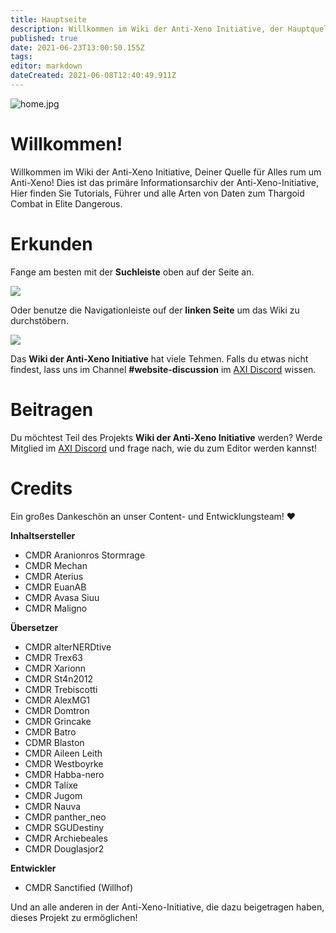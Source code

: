```yaml
---
title: Hauptseite
description: Willkommen im Wiki der Anti-Xeno Initiative, der Hauptquelle für Informationen gesammelt von der Anti-Xeno Initiative. Hier findest du Einführungen, Anleitungen und alle möglichen Daten rund um den Kampf gegen Thargoiden in Elite Dangerous.
published: true
date: 2021-06-23T13:00:50.155Z
tags:
editor: markdown
dateCreated: 2021-06-08T12:40:49.911Z
---
```


![home.jpg](/img/home.jpg)

# Willkommen!

Willkommen im Wiki der Anti-Xeno Initiative, Deiner Quelle für Alles rum um Anti-Xeno! Dies ist das primäre Informationsarchiv der Anti-Xeno-Initiative, Hier finden Sie Tutorials, Führer und alle Arten von Daten zum Thargoid Combat in Elite Dangerous.


# Erkunden

Fange am besten mit der **Suchleiste** oben auf der Seite an.

![](/img/2021-06-21_15_15_32-home___anti-xeno_initiative_wiki_-_beta.png)

Oder benutze die Navigationleiste ouf der **linken Seite** um das Wiki zu durchstöbern.

![](/img/2021-06-21_15_17_34-home___anti-xeno_initiative_wiki_-_beta.png)

Das **Wiki der Anti-Xeno Initiative** hat viele Tehmen. Falls du etwas nicht findest, lass uns im Channel **\#website-discussion** im [AXI Discord](https://discord.gg/bqmDxdm) wissen.

# Beitragen
Du möchtest Teil des Projekts **Wiki der Anti-Xeno Initiative** werden? Werde Mitglied im [AXI Discord](https://discord.gg/bqmDxdm) und frage nach, wie du zum Editor werden kannst!

# Credits

Ein großes Dankeschön an unser Content- und Entwicklungsteam! ❤️

**Inhaltsersteller**
- CMDR Aranionros Stormrage
- CMDR Mechan
- CMDR Aterius
- CMDR EuanAB
- CMDR Avasa Siuu
- CMDR Maligno

**Übersetzer**
- CMDR alterNERDtive
- CMDR Trex63
- CMDR Xarionn
- CMDR St4n2012
- CMDR Trebiscotti
- CMDR AlexMG1
- CMDR Domtron
- CMDR Grincake
- CMDR Batro
- CDMR Blaston
- CMDR Aileen Leith
- CMDR Westboyrke
- CMDR Habba-nero
- CMDR Talixe
- CMDR Jugom
- CMDR Nauva
- CMDR panther_neo
- CMDR SGUDestiny
- CMDR Archiebeales
- CMDR Douglasjor2

**Entwickler**
- CMDR Sanctified (Willhof)

Und an alle anderen in der Anti-Xeno-Initiative, die dazu beigetragen haben, dieses Projekt zu ermöglichen!
